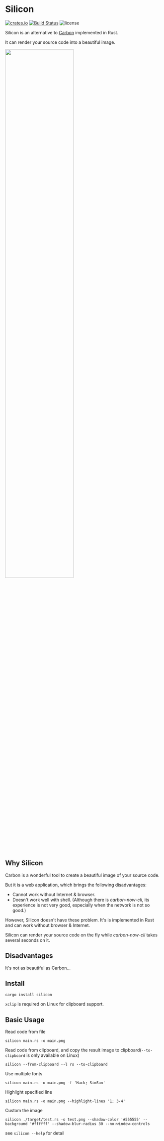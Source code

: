 # Silicon

[![crates.io](https://img.shields.io/crates/v/silicon.svg)](https://crates.io/crates/silicon)
[![Build Status](https://travis-ci.org/Aloxaf/silicon.svg?branch=master)](https://travis-ci.org/Aloxaf/silicon)
![license](https://img.shields.io/crates/l/silicon.svg)

Silicon is an alternative to [Carbon](https://github.com/dawnlabs/carbon) implemented in Rust.

It can render your source code into a beautiful image.

<img width="66%" src="http://storage.aloxaf.cn/silicon.png?v=1">

## Why Silicon

Carbon is a wonderful tool to create a beautiful image of your source code.

But it is a web application, which brings the following disadvantages:
 - Cannot work without Internet & browser.
 - Doesn't work well with shell. (Although there is _carbon-now-cli_, its experience is not very good, especially when the network is not so good.)

However, Silicon doesn't have these problem.
It's is implemented in Rust and can work without browser & Internet.

Silicon can render your source code on the fly while _carbon-now-cli_ takes several seconds on it.

## Disadvantages

It's not as beautiful as Carbon...

## Install

```
cargo install silicon
```

`xclip` is required on Linux for clipboard support.

## Basic Usage

Read code from file

```
silicon main.rs -o main.png 
```

Read code from clipboard, and copy the result image to clipboard(`--to-clipboard` is only available on Linux)

```
silicon --from-clipboard --l rs --to-clipboard
```

Use multiple fonts

```
silicon main.rs -o main.png -f 'Hack; SimSun'
```

Highlight specified line

```
silicon main.rs -o main.png --highlight-lines '1; 3-4'
```

Custom the image

```
silicon ./target/test.rs -o test.png --shadow-color '#555555' --background '#ffffff' --shadow-blur-radius 30 --no-window-controls
```

see `silicon --help` for detail
